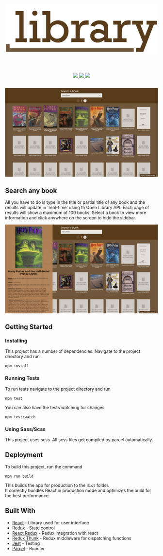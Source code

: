 <h1 align="center">
  <br>
  <a href="http://library.zachloza.com/"><img src="https://github.com/Zach10za/Library/blob/master/src/assets/library.png" alt="library" width="500"/></a>
  <br>
  <br>
</h1>
<p align="center">
  <a href="#/">
    <img src="https://img.shields.io/badge/dependencies-up%20to%20date-brightgreen.svg">
  </a>
  <a href="#/">
    <img src="https://img.shields.io/badge/contributions-welcome-orange.svg">
  </a>
  <a href="https://opensource.org/licenses/MIT">
    <img src="https://img.shields.io/badge/license-MIT-blue.svg">
  </a>
</p>
<br>
<img src="https://github.com/Zach10za/Library/blob/master/src/assets/screenshot1.PNG">
<br>

## Search any book

All you have to do is type in the title or partial title of any book and the results will update in 'real-time' using th Open Library API. Each page of results will show a maximum of 100 books. Select a book to view more information and click anywhere on the screen to hide the sidebar.

<img src="https://github.com/Zach10za/Library/blob/master/src/assets/screenshot2.PNG">


## Getting Started

### Installing

This project has a number of dependencies. Navigate to the project directory and run

```
npm install
```

### Running Tests

To run tests navigate to the project directory and run

```
npm test
```

You can also have the tests watching for changes

```
npm test:watch
```

### Using Sass/Scss

This project uses scss. All scss files get compiled by parcel automatically.

## Deployment

To build this project, run the command

```
npm run build
```

This builds the app for production to the `dist` folder.<br>
It correctly bundles React in production mode and optimizes the build for the best performance.

## Built With
* [React](https://reactjs.org/docs/getting-started.html) - Library used for user interface
* [Redux](https://redux.js.org/) - State control
* [React Redux](https://react-redux.js.org/) - Redux integration with react
* [Redux Thunk](https://github.com/reduxjs/redux-thunk) - Redux middleware for dispatching functions
* [Jest](https://jestjs.io/) - Testing
* [Parcel](https://parceljs.org/) - Bundler
